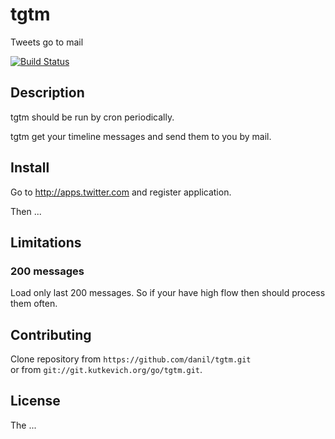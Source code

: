 # tgtm

Tweets go to mail

[![Build Status](https://travis-ci.org/danil/tgtm.svg)](https://travis-ci.org/danil/tgtm)

## Description

tgtm should be run by cron periodically.

tgtm get your timeline messages and send them to you by mail.

## Install

Go to http://apps.twitter.com and register application.

Then ...

## Limitations

### 200 messages

Load only last 200 messages.
So if your have high flow then should process them often.

## Contributing

Clone repository from `https://github.com/danil/tgtm.git`  
or from `git://git.kutkevich.org/go/tgtm.git`.

## License

The ...
